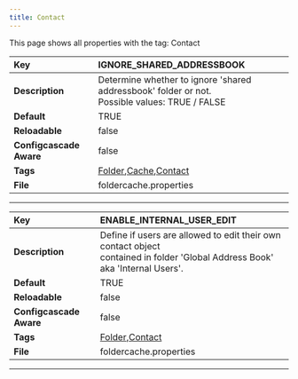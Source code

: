 ```yaml
---
title: Contact
---
```


This page shows all properties with the tag: Contact

| __Key__ | IGNORE_SHARED_ADDRESSBOOK |
|:----------------|:--------|
| __Description__ | Determine whether to ignore 'shared addressbook' folder or not.<br>Possible values: TRUE / FALSE<br> |
| __Default__ | TRUE |
| __Reloadable__ | false |
| __Configcascade Aware__ | false |
| __Tags__ | <a href="https://documentation.open-xchange.com/latest/middleware/configuration/tags/Folder.html">Folder</a>,<a href="https://documentation.open-xchange.com/latest/middleware/configuration/tags/Cache.html">Cache</a>,<a href="https://documentation.open-xchange.com/latest/middleware/configuration/tags/Contact.html">Contact</a> |
| __File__ | foldercache.properties |

---
| __Key__ | ENABLE_INTERNAL_USER_EDIT |
|:----------------|:--------|
| __Description__ | Define if users are allowed to edit their own contact object<br>contained in folder 'Global Address Book' aka 'Internal Users'.<br> |
| __Default__ | TRUE |
| __Reloadable__ | false |
| __Configcascade Aware__ | false |
| __Tags__ | <a href="https://documentation.open-xchange.com/latest/middleware/configuration/tags/Folder.html">Folder</a>,<a href="https://documentation.open-xchange.com/latest/middleware/configuration/tags/Contact.html">Contact</a> |
| __File__ | foldercache.properties |

---
